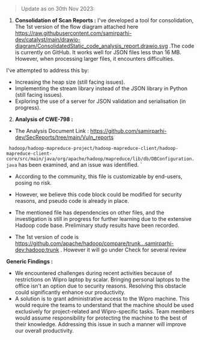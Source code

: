 > Update as on 30th Nov 2023:

1. **Consolidation of Scan Reports :** I've developed a tool for consolidation, The 1st version of the flow diagram attached here https://raw.githubusercontent.com/samirparhi-dev/catalyst/main/drawio-diagram/ConsolidatedStatic_code_analysis_report.drawio.svg .The code is currently on GitHub. It works well for JSON files less than 16 MB. However, when processing larger files, it encounters difficulties.

I've attempted to address this by:

- Increasing the heap size (still facing issues).
- Implementing the stream library instead of the JSON library in Python (still facing issues).
- Exploring the use of a server for JSON validation and serialisation (in progress).

2. **Analysis of CWE-798 :**  


- The Analysis Document Link : https://github.com/samirparhi-dev/SecReports/tree/main/Vuln_reports
  
 ` hadoop/hadoop-mapreduce-project/hadoop-mapreduce-client/hadoop-mapreduce-client-core/src/main/java/org/apache/hadoop/mapreduce/lib/db/DBConfiguration.java`  has been examined, and an issue was identified. ` 

- According to the community, this file is customizable by end-users, posing no risk. 

- However, we believe this code block could be modified for security reasons, and pseudo code is already in place.
- The mentioned file has dependencies on other files, and the investigation is still in progress for further learning due to the extensive Hadoop code base. Preliminary study results have been recorded.
- The 1st version of code is https://github.com/apache/hadoop/compare/trunk...samirparhi-dev:hadoop:trunk . However it will go under Check for several review

**Generic Findings :**

- We encountered challenges during recent activities because of restrictions on Wipro laptop by scalar. Bringing personal laptops to the office isn't an option due to security reasons. Resolving this obstacle could significantly enhance our productivity. 
- A solution is to grant administrative access to the Wipro machine. This would require the teams to understand that the machine should be used exclusively for project-related and Wipro-specific tasks. Team members would assume responsibility for protecting the machine to the best of their knowledge. Addressing this issue in such a manner will improve our overall productivity.
